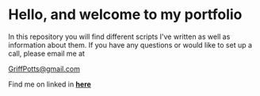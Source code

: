 <h1>Hello, and welcome to my portfolio</h1>
In this repository you will find different scripts I've written as well as information about them. If you have any questions or would like to set up a call, please email me at

<GriffPotts@gmail.com>


Find me on linked in **[here](https://www.linkedin.com/in/griffin-potts-141378105/)**
